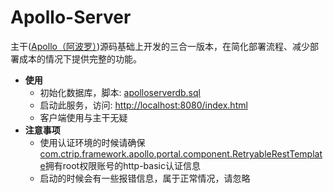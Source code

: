 # Apollo-Server
主干([Apollo（阿波罗）](https://github.com/ctripcorp/apollo))源码基础上开发的三合一版本，在简化部署流程、减少部署成本的情况下提供完整的功能。
* **使用**
  * 初始化数据库，脚本: [apolloserverdb.sql](https://github.com/progr1mmer/apollo/tree/master/apollo-server/sql/apolloserverdb.sql)
  * 启动此服务，访问: [http://localhost:8080/index.html](http://localhost:8080/index.html)
  * 客户端使用与主干无疑
* **注意事项**
  * 使用认证环境的时候请确保[com.ctrip.framework.apollo.portal.component.RetryableRestTemplate](https://github.com/progr1mmer/apollo/blob/master/apollo-server/src/main/java/com/ctrip/framework/apollo/portal/component/RetryableRestTemplate.java)拥有root权限账号的http-basic认证信息
  * 启动的时候会有一些报错信息，属于正常情况，请忽略
